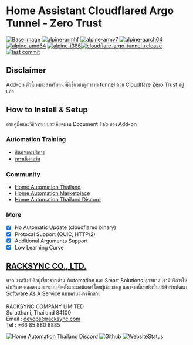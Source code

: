 # Home Assistant Cloudflared Argo Tunnel - Zero Trust


[![Base Image](https://img.shields.io/github/v/release/hassio-addons/addon-base?color=orange&label=Hassio%20Image)](https://github.com/hassio-addons/addon-base)  [![alpine-armhf](https://img.shields.io/badge/armhf-yes-brightgreen)](https://alpinelinux.org/releases/) 
[![alpine-armv7](https://img.shields.io/badge/armv7-yes-brightgreen)](https://alpinelinux.org/releases/) 
[![alpine-aarch64](https://img.shields.io/badge/aarch64-yes-brightgreen)](https://alpinelinux.org/releases/) 
[![alpine-amd64](https://img.shields.io/badge/amd64-yes-brightgreen)](https://alpinelinux.org/releases/) 
[![alpine-i386](https://img.shields.io/badge/i386-yes-brightgreen)](https://alpinelinux.org/releases/)[![cloudflare-argo-tunnel-release](https://img.shields.io/github/v/release/racksync/hass-addons-cloudflared-tunnel)](https://github.com/racksync/hass-addons-cloudflared-tunnel/releases) [![last commit](https://img.shields.io/github/last-commit/racksync/hass-addons-cloudflared-tunnel)](https://github.com/racksync/hass-addons-cloudflared-tunnel/commit/)

## Disclaimer ###

Add-on ตัวนี้เหมาะสำหรับคนที่มีเชี่ยวชาญการทำ tunnel ด้วย Cloudflare Zero Trust อยู่แล้ว 

## How to Install & Setup

อ่านคู่มือและวิธีการแบบละเอียดผ่าน Document Tab ของ Add-on

### Automation Training

- [สินค้าและบริการ](http://racksync.com)
- [เทรนนิ่งคอร์ส](https://facebook.com/racksync)

### Community

- [Home Automation Thailand](https://www.facebook.com/groups/hathailand)
- [Home Automation Marketplace](https://www.facebook.com/groups/hatmarketplace)
- [Home Automation Thailand Discord](https://discord.gg/Wc5CwnWkp4)

### More

- [X] No Automatic Update (cloudflared binary) 
- [X] Protocal Support (QUIC, HTTP/2)
- [X] Additional Arguments Support
- [X] Low Learning Curve

## [RACKSYNC CO., LTD.](https://racksync.com)

บจก.แรคซิงค์ คือผู้เชี่ยวชาญด้าน Automation และ Smart Solutions ทุกขนาด เรามีบริการให้คำปรึกษาตลอดจนวางระบบ ติดตั้งและมอนิเตอร์โดยผู้เชี่ยวชาญ นอกจากนี้เรายังเป็นบริษัทรับพัฒนา Software As A Service แบบครบวงจรอีกด้วย
\
\
RACKSYNC COMPANY LIMITED \
Suratthani, Thailand 84100 \
Email : devops@racksync.com \
Tel : +66 85 880 8885 



[![Home Automation Thailand Discord](https://img.shields.io/discord/986181205504438345?style=for-the-badge)](https://discord.gg/Wc5CwnWkp4) [![Github](https://img.shields.io/github/followers/racksync?style=for-the-badge)](https://github.com/racksync) 
[![WebsiteStatus](https://img.shields.io/website?down_color=grey&down_message=Offline&style=for-the-badge&up_color=green&up_message=Online&url=https%3A%2F%2Fracksync.com)](https://racksync.com)